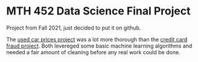 # MTH 452 Data Science Final Project

Project from Fall 2021, just decided to put it on github.

The [used car prices project](used-car-prices.ipynb) was a lot more thorough than the [credit card fraud project](credit-card-fraud.ipynb). Both levereged some basic machine learning algorithms and needed a fair amount of cleaning before any real work could be done.